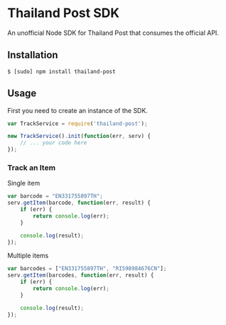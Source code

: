 # Thailand Post SDK

An unofficial Node SDK for Thailand Post that consumes the official API.


## Installation

```
$ [sudo] npm install thailand-post
```

## Usage

First you need to create an instance of the SDK.

```js
var TrackService = require('thailand-post');

new TrackService().init(function(err, serv) {
	// ... your code here
});
```

### Track an Item

Single item

```js
var barcode = "EN331755897TH";
serv.getItem(barcode, function(err, result) {
	if (err) {
		return console.log(err);
	}

	console.log(result);
});
```

Multiple items

```js
var barcodes = ["EN331755897TH", "RI598984676CN"];
serv.getItem(barcodes, function(err, result) {
	if (err) {
		return console.log(err);
	}

	console.log(result);
});
```
